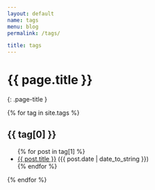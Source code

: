 ```yaml
---
layout: default
name: tags
menu: blog
permalink: /tags/

title: tags
---
```


# {{ page.title }}
{: .page-title }

{% for tag in site.tags %}
  <h2 id="{{ tag[0] }}">{{ tag[0] }}</h2>

  <ul>
  {% for post in tag[1] %}
    <li><a href="{{ post.url }}">{{ post.title }}</a> ({{ post.date | date_to_string }})</li>
  {% endfor %}
  </ul>
{% endfor %}
